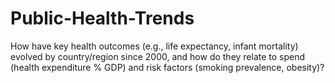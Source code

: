 # Public-Health-Trends
How have key health outcomes (e.g., life expectancy, infant mortality) evolved by country/region since 2000, and how do they relate to spend (health expenditure % GDP) and risk factors (smoking prevalence, obesity)?
